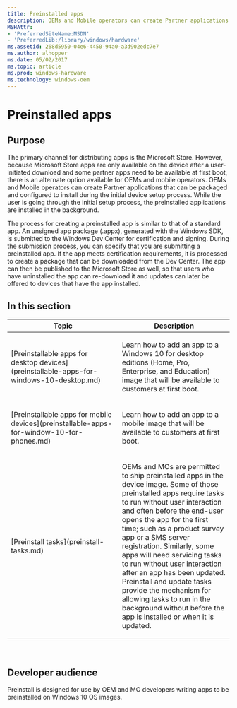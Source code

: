 ```yaml
---
title: Preinstalled apps
description: OEMs and Mobile operators can create Partner applications that can be packaged and configured to install during the initial device setup process.
MSHAttr:
- 'PreferredSiteName:MSDN'
- 'PreferredLib:/library/windows/hardware'
ms.assetid: 268d5950-04e6-4450-94a0-a3d902edc7e7
ms.author: alhopper
ms.date: 05/02/2017
ms.topic: article
ms.prod: windows-hardware
ms.technology: windows-oem
---
```


# Preinstalled apps


## Purpose


The primary channel for distributing apps is the Microsoft Store. However, because Microsoft Store apps are only available on the device after a user-initiated download and some partner apps need to be available at first boot, there is an alternate option available for OEMs and mobile operators. OEMs and Mobile operators can create Partner applications that can be packaged and configured to install during the initial device setup process. While the user is going through the initial setup process, the preinstalled applications are installed in the background.

The process for creating a preinstalled app is similar to that of a standard app. An unsigned app package (.appx), generated with the Windows SDK, is submitted to the Windows Dev Center for certification and signing. During the submission process, you can specify that you are submitting a preinstalled app. If the app meets certification requirements, it is processed to create a package that can be downloaded from the Dev Center. The app can then be published to the Microsoft Store as well, so that users who have uninstalled the app can re-download it and updates can later be offered to devices that have the app installed.

## In this section


<table>
<colgroup>
<col width="50%" />
<col width="50%" />
</colgroup>
<thead>
<tr class="header">
<th>Topic</th>
<th>Description</th>
</tr>
</thead>
<tbody>
<tr class="odd">
<td><p>[Preinstallable apps for desktop devices](preinstallable-apps-for-windows-10-desktop.md)</p></td>
<td><p>Learn how to add an app to a Windows 10 for desktop editions (Home, Pro, Enterprise, and Education) image that will be available to customers at first boot.</p></td>
</tr>
<tr class="even">
<td><p>[Preinstallable apps for mobile devices](preinstallable-apps-for-window-10-for-phones.md)</p></td>
<td><p>Learn how to add an app to a mobile image that will be available to customers at first boot.</p></td>
</tr>
<tr class="odd">
<td><p>[Preinstall tasks](preinstall-tasks.md)</p></td>
<td><p>OEMs and MOs are permitted to ship preinstalled apps in the device image. Some of those preinstalled apps require tasks to run without user interaction and often before the end-user opens the app for the first time; such as a product survey app or a SMS server registration. Similarly, some apps will need servicing tasks to run without user interaction after an app has been updated. Preinstall and update tasks provide the mechanism for allowing tasks to run in the background without before the app is installed or when it is updated.</p></td>
</tr>
</tbody>
</table>

 

## <a href="" id="developer-audience-heading"></a>Developer audience


Preinstall is designed for use by OEM and MO developers writing apps to be preinstalled on Windows 10 OS images.

 

 






